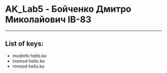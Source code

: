 # AK_Lab5 - Бойченко Дмитро Миколайович ІВ-83
---
## **List of keys:**
+ modinfo hello.ko
+ insmod hello.ko
+ rmmod hello.ko
